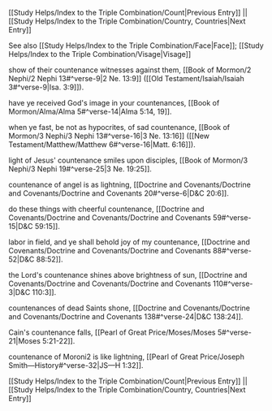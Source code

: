 [[Study Helps/Index to the Triple Combination/Count|Previous Entry]]  ||  [[Study Helps/Index to the Triple Combination/Country, Countries|Next Entry]]

 See also [[Study Helps/Index to the Triple Combination/Face|Face]]; [[Study Helps/Index to the Triple Combination/Visage|Visage]]

 show of their countenance witnesses against them, [[Book of Mormon/2 Nephi/2 Nephi 13#^verse-9|2 Ne. 13:9]] ([[Old Testament/Isaiah/Isaiah 3#^verse-9|Isa. 3:9]]).

 have ye received God's image in your countenances, [[Book of Mormon/Alma/Alma 5#^verse-14|Alma 5:14, 19]].

 when ye fast, be not as hypocrites, of sad countenance, [[Book of Mormon/3 Nephi/3 Nephi 13#^verse-16|3 Ne. 13:16]] ([[New Testament/Matthew/Matthew 6#^verse-16|Matt. 6:16]]).

 light of Jesus' countenance smiles upon disciples, [[Book of Mormon/3 Nephi/3 Nephi 19#^verse-25|3 Ne. 19:25]].

 countenance of angel is as lightning, [[Doctrine and Covenants/Doctrine and Covenants/Doctrine and Covenants 20#^verse-6|D&C 20:6]].

 do these things with cheerful countenance, [[Doctrine and Covenants/Doctrine and Covenants/Doctrine and Covenants 59#^verse-15|D&C 59:15]].

 labor in field, and ye shall behold joy of my countenance, [[Doctrine and Covenants/Doctrine and Covenants/Doctrine and Covenants 88#^verse-52|D&C 88:52]].

 the Lord's countenance shines above brightness of sun, [[Doctrine and Covenants/Doctrine and Covenants/Doctrine and Covenants 110#^verse-3|D&C 110:3]].

 countenances of dead Saints shone, [[Doctrine and Covenants/Doctrine and Covenants/Doctrine and Covenants 138#^verse-24|D&C 138:24]].

 Cain's countenance falls, [[Pearl of Great Price/Moses/Moses 5#^verse-21|Moses 5:21-22]].

 countenance of Moroni2 is like lightning, [[Pearl of Great Price/Joseph Smith—History#^verse-32|JS—H 1:32]].

[[Study Helps/Index to the Triple Combination/Count|Previous Entry]]  ||  [[Study Helps/Index to the Triple Combination/Country, Countries|Next Entry]]